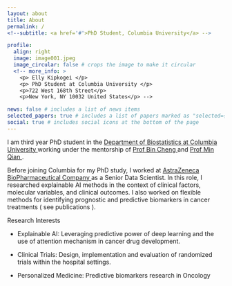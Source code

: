 ```yaml
---
layout: about
title: About
permalink: /
<!--subtitle: <a href='#'>PhD Student, Columbia University</a> -->

profile:
  align: right
  image: image001.jpeg
  image_circular: false # crops the image to make it circular
  <!-- more_info: >
    <p> Elly Kipkogei </p>
    <p> PhD Student at Columbia University </p>
    <p>722 West 168th Street</p>
    <p>New York, NY 10032 United States</p> -->

news: false # includes a list of news items
selected_papers: true # includes a list of papers marked as "selected={true}"
social: true # includes social icons at the bottom of the page
---
```


I am third year PhD student in the <a  href = 'https://www.publichealth.columbia.edu/academics/departments/biostatistics'> Department of Biostatistics at Columbia University  </a> working under the mentorship of <a href = 'https://www.columbia.edu/~bc2159/index.html' > Prof Bin Cheng </a> and  <a href = 'https://www.columbia.edu/~mq2158/' > Prof Min Qian </a>. 

Before joining Columbia for my PhD study, I worked at <a href='https://www.astrazeneca.com/'> AstraZeneca BioPharmaceutical Company </a> as a Senior Data Scientist. In this role, I researched explainable AI methods in the context of clinical factors, molecular variables, and clinical outcomes. I also worked on flexible methods for identifying prognostic and predictive biomarkers in cancer treatments ( see publications ). 


<head>Research Interests</head>

- Explainable AI: Leveraging predictive power of deep learning and the use of attention mechanism in cancer drug development.
  
- Clinical Trials: Design, implementation and evaluation of randomized trials within the hospital settings.
  
- Personalized Medicine: Predictive biomarkers research in Oncology

